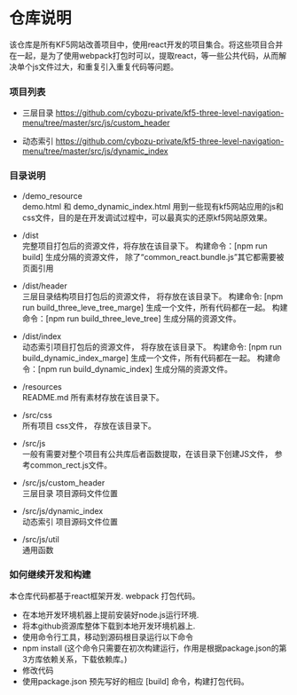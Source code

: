 # 仓库说明

该仓库是所有KF5网站改善项目中，使用react开发的项目集合。将这些项目合并在一起，是为了使用webpack打包时可以，提取react，等一些公共代码，从而解决单个js文件过大，和重复引入重复代码等问题。

### 项目列表

* 三层目录 https://github.com/cybozu-private/kf5-three-level-navigation-menu/tree/master/src/js/custom_header

* 动态索引  https://github.com/cybozu-private/kf5-three-level-navigation-menu/tree/master/src/js/dynamic_index
### 目录说明
* /demo_resource <br/>
demo.html 和 demo_dynamic_index.html 用到一些现有kf5网站应用的js和css文件，目的是在开发调试过程中，可以最真实的还原kf5网站原效果。

* /dist <br/>
完整项目打包后的资源文件，将存放在该目录下。
构建命令：[npm run build] 生成分隔的资源文件， 除了“common_react.bundle.js”其它都需要被页面引用

* /dist/header <br/>
三层目录结构项目打包后的资源文件， 将存放在该目录下。
构建命令: [npm run build_three_leve_tree_marge] 生成一个文件，所有代码都在一起。
构建命令：[npm run build_three_leve_tree] 生成分隔的资源文件。

* /dist/index <br/>
动态索引项目打包后的资源文件， 将存放在该目录下。
构建命令: [npm run build_dynamic_index_marge] 生成一个文件，所有代码都在一起。
构建命令：[npm run build_dynamic_index] 生成分隔的资源文件。

* /resources <br/>
README.md 所有素材存放在该目录下。

* /src/css <br/>
所有项目 css文件， 存放在该目录下。

* /src/js <br/>
一般有需要对整个项目有公共库后者函数提取，在该目录下创建JS文件， 参考common_rect.js文件。

* /src/js/custom_header <br/>
三层目录 项目源码文件位置

* /src/js/dynamic_index <br/>
动态索引 项目源码文件位置

* /src/js/util <br/>
通用函数


### 如何继续开发和构建 

本仓库代码都基于react框架开发. webpack 打包代码。

* 在本地开发环境机器上提前安装好node.js运行环境.
* 将本github资源库整体下载到本地开发环境机器上.
* 使用命令行工具，移动到源码根目录运行以下命令
* npm install (这个命令只需要在初次构建运行，作用是根据package.json的第3方库依赖关系，下载依赖库。)
* 修改代码
* 使用package.json 预先写好的相应 [build] 命令，构建打包代码。



